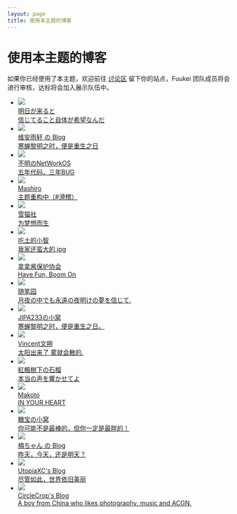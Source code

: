 ```yaml
---
layout: page
title: 使用本主题的博客
---
```

<!--
# 使用本主题的博客
如果你已经使用了本主题，欢迎前往 [讨论区](https://github.com/Fuukei/Sakurairo_Wiki/discussions/) 找到当前月份的讨论并留下你的站点，Fuukei 团队成员将会进行审核，达标将会加入展示队伍中。-->
<div class="Demo has-sidebar">
<div class="container-2">
<div class="content-2">
<div class="vp-doc content-container-2">
<h1>使用本主题的博客</h1>
<p>如果你已经使用了本主题，欢迎前往 <a href="https://github.com/Fuukei/docs_site/discussions/1" target="_blank">讨论区</a> 留下你的站点，Fuukei 团队成员将会进行审核，达标将会加入展示队伍中。</p>
<div class="links">
<ul class="link-items fontSmooth">

<li class="link-item">
<a class="link-item-inner effect-apollo" href="https://kiseki.blog/" target="_blank" one-link-mark="yes">
<img src="https://s.nmxc.ltd/sakurairo_vision/asuhe/avatar.jpg"><br>
<span class="sitename">明日が来ると</span>
<div class="linkdes">信じてること自体が希望なんだ</div>
</a>
</li>

<li class="link-item">
<a class="link-item-inner effect-apollo" href="https://blog.ukenn.top/" target="_blank" one-link-mark="yes">
<img src="https://s.nmxc.ltd/fuukei_docs/sakurairo/demosite/blog.ukenn.top.webp"><br>
<span class="sitename">维安雨轩 の Blog</span>
<div class="linkdes">寒蝉黎明之时，便是重生之日</div>
</a>
</li>


<li class="link-item">
<a class="link-item-inner effect-apollo" href="https://networkos.club/" target="_blank" one-link-mark="yes">
<img src="https://s.nmxc.ltd/fuukei_docs/sakurairo/demosite/networkos.club.webp"><br>
<span class="sitename">不明のNetWorkOS</span>
<div class="linkdes">五年代码，三年BUG</div>
</a>
</li>

<li class="link-item">
<a class="link-item-inner effect-apollo" href="https://2heng.xin/" target="_blank" one-link-mark="yes">
<img src="https://s.nmxc.ltd/fuukei_docs/sakurairo/demosite/2heng.xin.webp"><br>
<span class="sitename">Mashiro</span>
<div class="linkdes">主题重构中（#滑稽）</div>
</a>
</li>

<li class="link-item">
<a class="link-item-inner effect-apollo" href="https://www.yukicat.net/" target="_blank" one-link-mark="yes">
<img src="https://s.nmxc.ltd/fuukei_docs/sakurairo/demosite/www.yukicat.net.webp"><br>
<span class="sitename">雪猫社</span>
<div class="linkdes">为梦想而生</div>
</a>
</li>

<li class="link-item">
<a class="link-item-inner effect-apollo" href="https://blog.chitudexiaozhi.com/" target="_blank" one-link-mark="yes">
<img src="https://s.nmxc.ltd/fuukei_docs/sakurairo/demosite/blog.chitudexiaozhi.com.webp"><br>
<span class="sitename">吃土的小智</span>
<div class="linkdes">我家还蛮大的.jpg</div>
</a>
</li>

<li class="link-item">
<a class="link-item-inner effect-apollo" href="https://mtpa.live/" target="_blank" one-link-mark="yes">
<img src="https://s.nmxc.ltd/fuukei_docs/sakurairo/demosite/mtpa.live.webp"><br>
<span class="sitename">拿拿酱保护协会</span>
<div class="linkdes">Have Fun, Boom On</div>
</a>
</li>

<li class="link-item">
<a class="link-item-inner effect-apollo" href="https://www.yateam.cc/" target="_blank" one-link-mark="yes">
<img src="https://s.nmxc.ltd/fuukei_docs/sakurairo/demosite/www.yateam.cc.webp"><br>
<span class="sitename">随笔园</span>
<div class="linkdes">月夜の中でも永遠の夜明けの夢を信じて.</div>
</a>
</li>

<li class="link-item">
<a class="link-item-inner effect-apollo" href="https://jipa.uk/" target="_blank" one-link-mark="yes">
<img src="https://s.nmxc.ltd/fuukei_docs/sakurairo/demosite/www.jipa.work.webp"><br>
<span class="sitename">JIPA233の小窝</span>
<div class="linkdes">寒蝉黎明之时，便是重生之日。</div>
</a>
</li>

<li class="link-item">
<a class="link-item-inner effect-apollo" href="https://blog.vincent1230.top/" target="_blank" one-link-mark="yes">
<img src="https://s.nmxc.ltd/fuukei_docs/sakurairo/demosite/blog.vincent1230.top.webp"><br>
<span class="sitename">Vincent文朔</span>
<div class="linkdes">太阳出来了 雾就会散的.</div>
</a>
</li>

<li class="link-item">
<a class="link-item-inner effect-apollo" href="https://001666.xyz/" target="_blank" one-link-mark="yes">
<img src="https://s.nmxc.ltd/fuukei_docs/sakurairo/demosite/001666.xyz.webp"><br>
<span class="sitename">紅楓樹下の石榴</span>
<div class="linkdes">本当の声を響かせてよ</div>
</a>
</li>

<li class="link-item">
<a class="link-item-inner effect-apollo" href="https://www.ylk.cool/" target="_blank" one-link-mark="yes">
<img src="https://s.nmxc.ltd/fuukei_docs/sakurairo/demosite/www.ylk.cool.webp"><br>
<span class="sitename">Makoto</span>
<div class="linkdes">IN YOUR HEART</div>
</a>
</li>

<li class="link-item">
<a class="link-item-inner effect-apollo" href="https://blog.tangbao.ltd/" target="_blank" one-link-mark="yes">
<img src="https://s.nmxc.ltd/fuukei_docs/sakurairo/demosite/blog.tangbao.ltd.webp"><br>
<span class="sitename">糖宝の小窝</span>
<div class="linkdes">你可能不是最棒的，但你一定是最胖的！</div>
</a>
</li>

<li class="link-item">
<a class="link-item-inner effect-apollo" href="https://blog.kusu.moe/" target="_blank" one-link-mark="yes">
<img src="https://s.nmxc.ltd/fuukei_docs/sakurairo/demosite/cmu.bwmc.live.webp"><br>
<span class="sitename">楠ちゃん の Blog</span>
<div class="linkdes">昨天，今天，还是明天？</div>
</a>
</li>

<li class="link-item">
<a class="link-item-inner effect-apollo" href="https://blog.utopiaxc.cn/" target="_blank" one-link-mark="yes">
<img src="https://s.nmxc.ltd/fuukei_docs/sakurairo/demosite/blog.utopiaxc.cn.webp"><br>
<span class="sitename">UtopiaXC's Blog</span>
<div class="linkdes">尽管如此，世界依旧美丽</div>
</a>
</li>

<li class="link-item">
<a class="link-item-inner effect-apollo" href="https://aiccrop.com/" target="_blank" one-link-mark="yes">
<img src="https://aiccrop.com/wp-content/uploads/2023/04/4c50eef3bdaf0b4164ce.webp"><br>
<span class="sitename">CircleCrop's Blog</span>
<div class="linkdes">A boy from China who likes photography, music and ACGN.</div>
</a>
</li>
</ul>
</div>
</div>
</div>
</div>
</div>